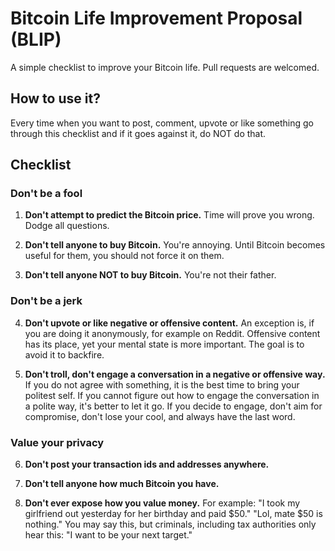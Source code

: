 # Bitcoin Life Improvement Proposal (BLIP)

A simple checklist to improve your Bitcoin life. Pull requests are welcomed.

## How to use it?

Every time when you want to post, comment, upvote or like something go through this checklist and if it goes against it, do NOT do that.

## Checklist

### Don't be a fool

1. **Don't attempt to predict the Bitcoin price.** Time will prove you wrong. Dodge all questions.

2. **Don't tell anyone to buy Bitcoin.** You're annoying. Until Bitcoin becomes useful for them, you should not force it on them.

3. **Don't tell anyone NOT to buy Bitcoin.** You're not their father.

### Don't be a jerk

4. **Don't upvote or like negative or offensive content.** An exception is, if you are doing it anonymously, for example on Reddit. Offensive content has its place, yet your mental state is more important. The goal is to avoid it to backfire.

5. **Don't troll, don't engage a conversation in a negative or offensive way.** If you do not agree with something, it is the best time to bring your politest self. If you cannot figure out how to engage the conversation in a polite way, it's better to let it go. If you decide to engage, don't aim for compromise, don't lose your cool, and always have the last word.

### Value your privacy

6. **Don't post your transaction ids and addresses anywhere.**

7. **Don't tell anyone how much Bitcoin you have.**

8. **Don't ever expose how you value money.** For example: "I took my girlfriend out yesterday for her birthday and paid $50." "Lol, mate $50 is nothing." You may say this, but criminals, including tax authorities only hear this: "I want to be your next target."
